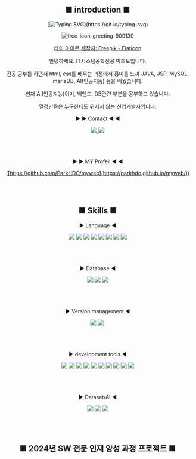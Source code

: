 <div align=center>
  
## ■ introduction ■
  
[![Typing SVG](https://readme-typing-svg.demolab.com?font=Fira+Code&pause=1000&color=BE62F717&random=false&width=435&lines=Hello.+This+is+Park%E2%80%99s+GitHub.)](https://git.io/typing-svg)

![free-icon-greeting-909130](https://github.com/ParkHDO/ParkHDO/assets/165633261/2d619649-46a9-44c9-bac4-c2d069943752)


<a href="https://www.flaticon.com/kr/free-icons/" title="타이 아이콘">타이 아이콘 제작자: Freepik - Flaticon</a>

안녕하세요. IT시스템공학전공 박희도입니다.

전공 공부를 하면서 html, css를 배우는 과정에서 흥미를 느껴 JAVA, JSP, MySQL, mariaDB, AI(인공지능) 등을 배웠습니다.

현재 AI(인공지능)이며, 백엔드, DB관련 부분을 공부하고 있습니다. 

열정만큼은 누구한테도 뒤지지 않는 신입개발자입니다.

▶ ▶ Contact ◀ ◀


<a href="mailto:gmleh9207@gmail.com">
    <img src="https://img.shields.io/badge/Gmail-EA4335?style=for-the-badge&logo=Gmail&logoColor=white"> 
</a>
<a href="[https://open.kakao.com/o/spzYdovg](https://open.kakao.com/o/gNNYHpvg)">
    <img src="https://img.shields.io/badge/KakaoTalk-FFCD00?style=for-the-badge&logoColor=black&logo=KakaoTalk"> 
</a>
<br><br><br><br>

▶ ▶ MY Profeil ◀ ◀

([https://github.com/ParkHDO/myweb](https://parkhdo.github.io/myweb/))
<br><br><br><br>

## ■ Skills ■

▶ Language ◀


<img src="https://img.shields.io/badge/HTML-239120?style=for-the-badge&logo=html5&logoColor=white" /> 
<img src="https://img.shields.io/badge/HTML5-E34F26?style=for-the-badge&logo=html5&logoColor=white" /> 
<img src="https://img.shields.io/badge/CSS-1572B6?style=for-the-badge&logo=css3&logoColor=white"/>
<img src="https://img.shields.io/badge/Python-14354C?style=for-the-badge&logo=python&logoColor=white" /> 
<img src="https://img.shields.io/badge/Java-ED8B00?style=for-the-badge&logo=openjdk&logoColor=white" /> 
<img src="https://img.shields.io/badge/JSP-F7DF1E?style=for-the-badge&logo=JSP&logoColor=white">
<img src="https://img.shields.io/badge/jQuery-0769AD?style=for-the-badge&logo=jquery&logoColor=white" /> 
<img src="https://img.shields.io/badge/Spring-6DB33F?style=for-the-badge&logo=spring&logoColor=white" /> 
<br><br><br><br>

▶ Database ◀


<img src="https://img.shields.io/badge/MySQL-00000F?style=for-the-badge&logo=mysql&logoColor=white" /> 
<img src="https://img.shields.io/badge/oracle-F80000?style=for-the-badge&logo=oracle&logoColor=white"/>
<img src="https://img.shields.io/badge/MariaDB-003545?style=for-the-badge&logo=mariadb&logoColor=white" />
<br><br><br><br>

▶ Version management ◀


<img src="https://img.shields.io/badge/GitHub-181717?style=for-the-badge&logo=GitHub&logoColor=white"/>
<img src="https://img.shields.io/badge/git-F05033.svg?style=for-the-badge&logo=git&logoColor=white" />&nbsp
<br><br><br><br>

▶ development tools ◀


<img src="https://img.shields.io/badge/Eclipse-2C2255?style=for-the-badge&logo=eclipseide&logoColor=white"/>
<img src="https://img.shields.io/badge/intelliJ-0071C5?style=for-the-badge&logo=intellijidea&logoColor=white"/>
<img src="https://img.shields.io/badge/.NET-5C2D91?style=for-the-badge&logo=.net&logoColor=white">
<img src="https://img.shields.io/badge/VS Code-007ACC?style=for-the-badge&logo=visual-studio-code&logoColor=white">
<img src="https://img.shields.io/badge/Anaconda-44A833?style=for-the-badge&logo=anaconda&logoColor=white">
<img src="https://img.shields.io/badge/PHP-777BB4?style=for-the-badge&logo=php&logoColor=white" />
<img src="https://img.shields.io/badge/json%20web%20tokens-323330?style=for-the-badge&logo=json-web-tokens&logoColor=pink" />
<img src="https://img.shields.io/badge/Visual_Studio_Code-0078D4?style=for-the-badge&logo=visual%20studio%20code&logoColor=white" />
<img src="https://img.shields.io/badge/Visual_Studio-5C2D91?style=for-the-badge&logo=visual%20studio&logoColor=white" />
<img src="https://img.shields.io/badge/Apache Tomcat-F8DC75?style=flat-square&logo=apachetomcat&logoColor=black"/>
<br><br><br><br>


▶ Dataset/AI ◀


[<img src="https://img.shields.io/badge/Colab-F7DF1E.svg?style=for-the-badge&logo=googlecolab&logoColor=#F9AB00"/>](https://github.com/HwangWooJin1028/YoloAIModel/blob/main/colab/hardhat%ED%83%90%EC%A7%80%EB%AA%A8%EB%8D%B8.ipynb)
[<img src="https://img.shields.io/badge/roboflow-5C2D91?style=for-the-badge&logo=roboflow&logoColor=white">](https://public.roboflow.com/object-detection/hard-hat-workers)
<img src="https://img.shields.io/badge/TensorFlow-FF6F00?style=for-the-badge&logo=tensorflow&logoColor=white">
<br><br><br><br>


##  ■ 2024년 SW 전문 인재 양성 과정 프로젝트 ■

</div>
